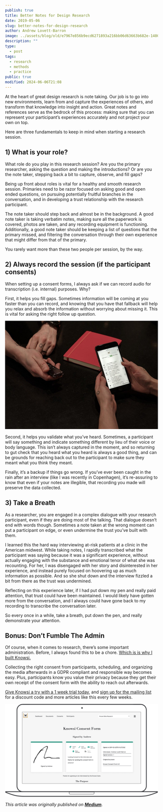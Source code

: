 ```yaml
---
publish: true
title: Better Notes for Design Research
date: 2019-05-06
slug: better-notes-for-design-research
author: Andrew Lovett-Barron
image: ../assets/blog/old/e7967e856b9ecd6271893a216bb06d63663b682e-1400x933.jpg
description: ""
type:
  - post
tags:
  - research
  - methods
  - practice
public: true
modified: 2024-06-06T21:08
---
```


At the heart of great design research is note taking. Our job is to go into new environments, learn from and capture the experiences of others, and transform that knowledge into insight and action. Great notes and references serve as the bedrock of this process: making sure that you can represent your participant’s experiences accurately and not project your own on top.

Here are three fundamentals to keep in mind when starting a research session.

## **1) What is your role?**

What role do you play in this research session? Are you the primary researcher, asking the question and making the introductions? Or are you the note taker, stepping back a bit to capture, observe, and fill gaps?

Being up front about roles is vital for a healthy and smooth research session. Primaries need to be razor focused on asking good and open ended questions, on pursuing potentially fruitful branches in the conversation, and in developing a trust relationship with the research participant.

The note taker should step back and almost be in the background. A good note taker is taking verbatim notes, making sure all the paperwork is covered, photos are taken, and any recording equipment is functioning. Additionally, a good note taker should be keeping a list of questions that the primary missed, and filtering the conversation through their own experience that might differ from that of the primary.

You rarely want more than these two people per session, by the way.

## **2) Always record the session (if the participant consents)**

When setting up a consent forms, I always ask if we can record audio for transcription (i.e. internal) purposes. Why?

First, it helps you fill gaps. Sometimes information will be coming at you faster than you can record, and knowing that you have that fallback will help you relax and absorb the information without worrying about missing it. This is vital for asking the right follow up question.

![](../_assets/9b564a77e41aab8cb02046b67b11aaa737a6b1c5-1000x707.jpg)

Second, it helps you validate what you’ve heard. Sometimes, a participant will say something and indicate something different by lieu of their voice or body language. This isn’t always captured in the moment, and so returning to gut check that you heard what you heard is always a good thing, and can be grounds for reaching back out to the participant to make sure they meant what you think they meant.

Finally, it’s a backup if things go wrong. If you’ve ever been caught in the rain after an interview (like I was recently in Copenhagen), it’s re-assuring to know that even if your notes are illegible, that recording you made will preserve the data collected.

## **3) Take a Breath**

As a researcher, you are engaged in a complex dialogue with your research participant, even if they are doing most of the talking. That dialogue doesn’t end with words though. Sometimes a note taken at the wrong moment can put a participant on edge, or even undermine the trust you’ve built with them.

I learned this the hard way interviewing at-risk patients at a clinic in the American midwest. While taking notes, I rapidly transcribed what the participant was saying because it was a significant experience, without actually engaging with the substance and emotional tenor of what she was recounting. For her, I was disengaged with her story and disinterested in her experience, and instead purely focused on hoovering up as much information as possible. And so she shut down and the interview fizzled a bit from there as the trust was undermined.

Reflecting on this experience later, if I had put down my pen and really paid attention, that trust could have been maintained. I would likely have gotten more from the conversation, and I always could have gone back to my recording to transcribe the conversation later.

So every once in a while, take a breath, put down the pen, and really demonstrate your attention.

## **Bonus: Don’t Fumble The Admin**

Of course, when it comes to research, there’s some important administration. Before, I always found this to be a chore. [Which is is why I built Knowsi.](https://www.knowsi.com/)

Collecting the right consent from participants, scheduling, and organizing the media afterwards in a GDPR compliant and responsible way becomes easy. Plus, participants know you value their privacy because they get their own receipt of the consent form with the ability to reach out afterwards.

[Give Knowsi a try with a 1 week trial today](https://www.knowsi.com/join), and [sign up for the mailing list](https://www.knowsi.com/?mail=tth) for a discount code and more articles like this every few weeks.

![](../_assets/214e7ca97916f7c7673fc14b493a9a8e024746cb-1400x847.png)

_This article was originally published on [**Medium**](https://medium.com/knowsi/better-notes-for-design-research-1eace30b211e)._
